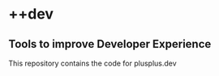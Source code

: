 # ++dev
## Tools to improve Developer Experience

This repository contains the code for plusplus.dev

